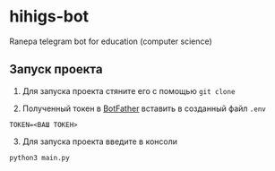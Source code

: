 # hihigs-bot
Ranepa telegram bot for education (computer science)

## Запуск проекта

1. Для запуска проекта стяните его с помощью `git clone`

2. Полученный токен в [BotFather](https://t.me/BotFather) вставить в созданный файл `.env`

```
TOKEN=<ВАШ ТОКЕН>
```

3. Для запуска проекта введите в консоли

```
python3 main.py
```
